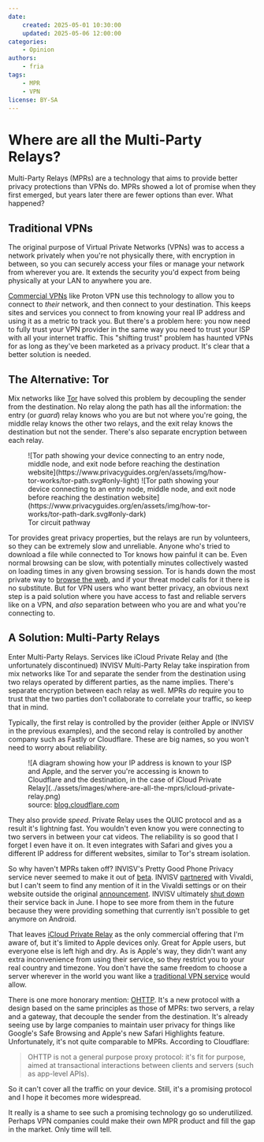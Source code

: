 ```yaml
---
date:
    created: 2025-05-01 10:30:00
    updated: 2025-05-06 12:00:00
categories:
    - Opinion
authors:
    - fria
tags:
    - MPR
    - VPN
license: BY-SA
---
```

# Where are all the Multi-Party Relays?

Multi-Party Relays (MPRs) are a technology that aims to provide better privacy protections than VPNs do. MPRs showed a lot of promise when they first emerged, but years later there are fewer options than ever. What happened?<!-- more -->

## Traditional VPNs

The original purpose of Virtual Private Networks (VPNs) was to access a network privately when you're not physically there, with encryption in between, so you can securely access your files or manage your network from wherever you are. It extends the security you'd expect from being physically at your LAN to anywhere you are.

[Commercial VPNs](https://www.privacyguides.org/en/basics/vpn-overview) like Proton VPN use this technology to allow you to connect to *their* network, and then connect to your destination. This keeps sites and services you connect to from knowing your real IP address and using it as a metric to track you. But there's a problem here: you now need to fully trust your VPN provider in the same way you need to trust your ISP with all your internet traffic. This "shifting trust" problem has haunted VPNs for as long as they've been marketed as a privacy product. It's clear that a better solution is needed.

## The Alternative: Tor

Mix networks like [Tor](https://www.privacyguides.org/en/advanced/tor-overview) have solved this problem by decoupling the sender from the destination. No relay along the path has all the information: the entry (or *guard*) relay knows who you are but not where you're going, the middle relay knows the other two relays, and the exit relay knows the destination but not the sender. There's also separate encryption between each relay.

<figure markdown>
  ![Tor path showing your device connecting to an entry node, middle node, and exit node before reaching the destination website](https://www.privacyguides.org/en/assets/img/how-tor-works/tor-path.svg#only-light)
  ![Tor path showing your device connecting to an entry node, middle node, and exit node before reaching the destination website](https://www.privacyguides.org/en/assets/img/how-tor-works/tor-path-dark.svg#only-dark)
  <figcaption>Tor circuit pathway</figcaption>
</figure>

Tor provides great privacy properties, but the relays are run by volunteers, so they can be extremely slow and unreliable. Anyone who's tried to download a file while connected to Tor knows how painful it can be. Even normal browsing can be slow, with potentially minutes collectively wasted on loading times in any given browsing session. Tor is hands down the most private way to [browse the web](https://www.privacyguides.org/en/tor), and if your threat model calls for it there is no substitute. But for VPN users who want better privacy, an obvious next step is a paid solution where you have access to fast and reliable servers like on a VPN, and *also* separation between who you are and what you're connecting to.

## A Solution: Multi-Party Relays

Enter Multi-Party Relays. Services like iCloud Private Relay and (the unfortunately discontinued) INVISV Multi-Party Relay take inspiration from mix networks like Tor and separate the sender from the destination using two relays operated by different parties, as the name implies. There's separate encryption between each relay as well. MPRs *do* require you to trust that the two parties don't collaborate to correlate your traffic, so keep that in mind.

Typically, the first relay is controlled by the provider (either Apple or INVISV in the previous examples), and the second relay is controlled by another company such as Fastly or Cloudflare. These are big names, so you won't need to worry about reliability.

<figure markdown>
  ![A diagram showing how your IP address is known to your ISP and Apple, and the server you're accessing is known to Cloudflare and the destination, in the case of iCloud Private Relay](../assets/images/where-are-all-the-mprs/icloud-private-relay.png)
  <figcaption>source: <a href="https://blog.cloudflare.com/icloud-private-relay/">blog.cloudflare.com</a></figcaption>
</figure>

They also provide *speed*. Private Relay uses the QUIC protocol and as a result it's lightning fast. You wouldn't even know you were connecting to two servers in between your cat videos. The reliability is so good that I forget I even have it on. It even integrates with Safari and gives you a different IP address for different websites, similar to Tor's stream isolation.

So why haven't MPRs taken off? INVISV's Pretty Good Phone Privacy service never seemed to make it out of [beta](https://invisv.com/pgpp/#pgpp-release-notes). INVISV [partnered](https://invisv.com/articles/vivaldi-privacy-guard) with Vivaldi, but I can't seem to find any mention of it in the Vivaldi settings or on their website outside the original [announcement](https://vivaldi.com/blog/desktop/privacy-guard-your-privacy-matters-vivaldi-browser-snapshot-3319-12/). INVISV ultimately [shut down](https://invisv.com/articles/service_shutdown.html) their service back in June. I hope to see more from them in the future because they were providing something that currently isn't possible to get anymore on Android.

That leaves [iCloud Private Relay](https://support.apple.com/en-us/102602) as the only commercial offering that I'm aware of, but it's limited to Apple devices only. Great for Apple users, but everyone else is left high and dry. As is Apple's way, they didn't want any extra inconvenience from using their service, so they restrict you to your real country and timezone. You don't have the same freedom to choose a server wherever in the world you want like a [traditional VPN service](https://www.privacyguides.org/en/vpn) would allow.

There is one more honorary mention: [OHTTP](https://blog.cloudflare.com/stronger-than-a-promise-proving-oblivious-http-privacy-properties). It's a new protocol with a design based on the same principles as those of MPRs: two servers, a relay and a gateway, that decouple the sender from the destination. It's already seeing use by large companies to maintain user privacy for things like Google's Safe Browsing and Apple's new Safari Highlights feature. Unfortunately, it's not quite comparable to MPRs. According to Cloudflare:

> OHTTP is not a general purpose proxy protocol: it's fit for purpose, aimed at transactional interactions between clients and servers (such as app-level APIs).

So it can't cover all the traffic on your device. Still, it's a promising protocol and I hope it becomes more widespread.

It really is a shame to see such a promising technology go so underutilized. Perhaps VPN companies could make their own MPR product and fill the gap in the market. Only time will tell.
